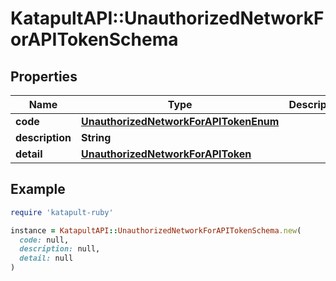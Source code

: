 # KatapultAPI::UnauthorizedNetworkForAPITokenSchema

## Properties

| Name | Type | Description | Notes |
| ---- | ---- | ----------- | ----- |
| **code** | [**UnauthorizedNetworkForAPITokenEnum**](UnauthorizedNetworkForAPITokenEnum.md) |  | [optional] |
| **description** | **String** |  | [optional] |
| **detail** | [**UnauthorizedNetworkForAPIToken**](UnauthorizedNetworkForAPIToken.md) |  | [optional] |

## Example

```ruby
require 'katapult-ruby'

instance = KatapultAPI::UnauthorizedNetworkForAPITokenSchema.new(
  code: null,
  description: null,
  detail: null
)
```

